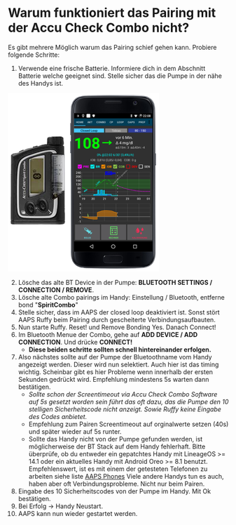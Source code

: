 # Warum funktioniert das Pairing mit der Accu Check Combo nicht?
Es gibt mehrere Möglich warum das Pairing schief gehen kann. Probiere folgende Schritte:

1.  Verwende eine frische Batterie. Informiere dich in dem Abschnitt Batterie welche geeignet sind. Stelle sicher das die Pumpe in der nähe des Handys ist.

![Combo should be next to phone](https://raw.githubusercontent.com/T-o-b-i-a-s/ComboLooping/master/resources/Combo_next_to_Phone.png)

2.  Lösche das alte BT Device in der Pumpe: **BLUETOOTH SETTINGS / CONNECTION / REMOVE**.
3.  Lösche alte Combo pairings im Handy: Einstellung / Bluetooth, entferne bond "**SpiritCombo**"
4.  Stelle sicher, dass im AAPS der closed loop deaktiviert ist. Sonst stört AAPS Ruffy beim Pairing durch 
    gescheiterte Verbindungsaufbauten.
5.  Nun starte Ruffy. Reset! und Remove Bonding Yes. Danach Connect!
6.  Im Bluetooth Menue der Combo, gehe auf **ADD DEVICE / ADD CONNECTION**. Und drücke **CONNECT!** 
    * **Diese beiden schritte sollten schnell hintereinander erfolgen.**
7.  Also nächstes sollte auf der Pumpe der Bluetoothname vom Handy angezeigt werden. Dieser wird nun selektiert.
    Auch hier ist das timing wichtig. Scheinbar gibt es hier Probleme wenn innerhalb der ersten Sekunden gedrückt wird.
    Empfehlung mindestens 5s warten dann bestätigen.
    * _Sollte schon der Screentimeout via Accu Check Combo Software auf 5s gesetzt worden sein führt das oft dazu, das 
      die Pumpe den 10 stelligen Sicherheitscode nicht anzeigt. Sowie Ruffy keine Eingabe des Codes anbietet._
    *  Empfehlung zum Pairen Screentimeout auf orginalwerte setzen (40s) und später wieder auf 5s runter.
    *  Sollte das Handy nicht von der Pumpe gefunden werden, ist möglicherweise der BT Stack auf dem Handy 
       fehlerhaft. Bitte überprüfe, ob du entweder ein gepatchtes Handy mit LineageOS >= 14.1 oder ein aktuelles Handy 
       mit Android Oreo >= 8.1 benutzt. Empfehlenswert, ist es mit einem der getesteten Telefonen zu arbeiten siehe liste [AAPS Phones](https://docs.google.com/spreadsheets/d/1gZAsN6f0gv6tkgy9EBsYl0BQNhna0RDqA9QGycAqCQc/edit#gid=698881435)
       Viele andere Handys tun es auch, haben aber oft Verbindungsprobleme. Nicht nur beim Pairen.
8.  Eingabe des 10 Sicherheitscodes von der Pumpe im Handy. Mit Ok bestätigen.
9.  Bei Erfolg -> Handy Neustart. 
10. AAPS kann nun wieder gestartet werden.